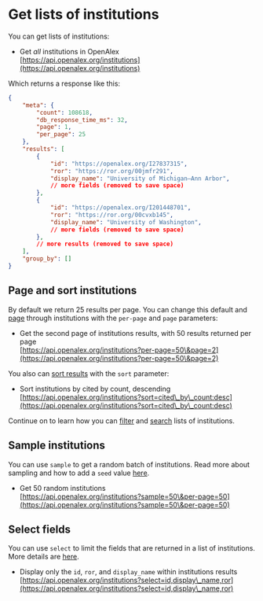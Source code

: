 # Get lists of institutions

You can get lists of institutions:

* Get _all_ institutions in OpenAlex\
  [https://api.openalex.org/institutions](https://api.openalex.org/institutions)

Which returns a response like this:

```json
{
    "meta": {
        "count": 108618,
        "db_response_time_ms": 32,
        "page": 1,
        "per_page": 25
    },
    "results": [
        {
            "id": "https://openalex.org/I27837315",
            "ror": "https://ror.org/00jmfr291",
            "display_name": "University of Michigan–Ann Arbor",
            // more fields (removed to save space)
        },
        {
            "id": "https://openalex.org/I201448701",
            "ror": "https://ror.org/00cvxb145",
            "display_name": "University of Washington",
            // more fields (removed to save space)
        },
        // more results (removed to save space)
    ],
    "group_by": []
}
```

## Page and sort institutions

By default we return 25 results per page. You can change this default and [page](../../the-api/get-lists-of-entities/paging.md) through institutions with the `per-page` and `page` parameters:

* Get the second page of institutions results, with 50 results returned per page\
  [https://api.openalex.org/institutions?per-page=50\&page=2](https://api.openalex.org/institutions?per-page=50\&page=2)

You also can [sort results](../../the-api/get-lists-of-entities/sort-entity-lists.md) with the `sort` parameter:

* Sort institutions by cited by count, descending\
  [https://api.openalex.org/institutions?sort=cited\_by\_count:desc](https://api.openalex.org/institutions?sort=cited\_by\_count:desc)

Continue on to learn how you can [filter](filter-institutions.md) and [search](search-institutions.md) lists of institutions.

## Sample institutions

You can use `sample` to get a random batch of institutions. Read more about sampling and how to add a `seed` value [here](../../the-api/get-lists-of-entities/sample-entity-lists.md).

* Get 50 random institutions\
  [https://api.openalex.org/institutions?sample=50\&per-page=50](https://api.openalex.org/institutions?sample=50\&per-page=50)

## Select fields

You can use `select` to limit the fields that are returned in a list of institutions. More details are [here](../../the-api/get-lists-of-entities/select-fields.md).

* Display only the `id`, `ror`, and `display_name` within institutions results\
  [https://api.openalex.org/institutions?select=id,display\_name,ror](https://api.openalex.org/institutions?select=id,display\_name,ror)
